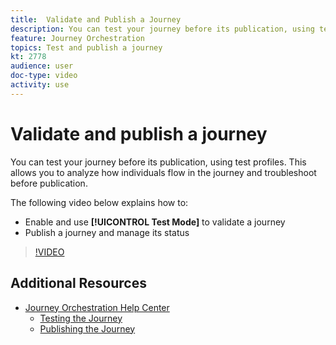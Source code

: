 ```yaml
---
title:  Validate and Publish a Journey
description: You can test your journey before its publication, using test profiles. This allows you to analyze how individuals flow in the journey and troubleshoot before publication.
feature: Journey Orchestration
topics: Test and publish a journey
kt: 2778
audience: user
doc-type: video
activity: use
---
```


# Validate and publish a journey

You can test your journey before its publication, using test profiles. This allows you to analyze how individuals flow in the journey and troubleshoot before publication.

The following video below explains how to:

* Enable and use **[!UICONTROL Test Mode]** to validate a journey
* Publish a journey and manage its status
  
>[!VIDEO](https://video.tv.adobe.com/v/30066?quality=12)

## Additional Resources

* [Journey Orchestration Help Center](https://docs.adobe.com/content/help/en/journeys/using/journey-orchestration-home.html)
  * [Testing the Journey](https://docs.adobe.com/content/help/en/journeys/using/building-journeys/journeytesting.html)
  * [Publishing the Journey](https://docs.adobe.com/content/help/en/journeys/using/building-journeys/journeypublication.html)
